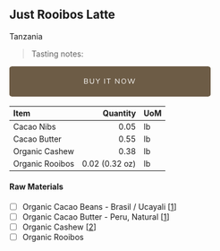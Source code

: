 ## Just Rooibos Latte
Tanzania
> Tasting notes: 

[![Buy Now](/assets/images/buy-now.png "Buy Now")](https://shop.osocra.com/collections/bars/products/21110916)

| Item | Quantity | UoM  |
| :---     | ---:    | :--- |
| Cacao Nibs  | 0.05   | lb    |
| Cacao Butter   | 0.55   | lb    |
| Organic Cashew   | 0.38  | lb      |
| Organic Rooibos   | 0.02 (0.32 oz) | lb      |

#### Raw Materials
- [ ] Organic Cacao Beans -  Brasil / Ucayali [[1](/vendors)]
- [ ] Organic Cacao Butter - Peru, Natural [[1](/vendors)]
- [ ] Organic Cashew [[2](/vendors)]
- [ ] Organic Rooibos
